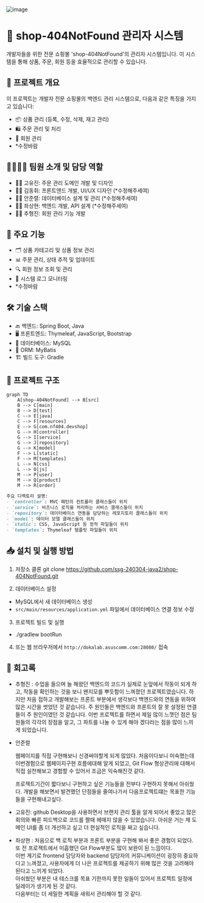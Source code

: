 ![image](https://github.com/ssg-240304-java2/shop-404NotFound/assets/166422645/2b5a502a-9b54-4355-9e94-7e2008efec03)

# 🛒 shop-404NotFound 관리자 시스템

개발자들을 위한 전문 쇼핑몰 'shop-404NotFound'의 관리자 시스템입니다. 이 시스템을 통해 상품, 주문, 회원 등을 효율적으로 관리할 수 있습니다.

## 🚀 프로젝트 개요

이 프로젝트는 개발자 전문 쇼핑몰의 백엔드 관리 시스템으로, 다음과 같은 특징을 가지고 있습니다:

- 📦 상품 관리 (등록, 수정, 삭제, 재고 관리)
- 🛍️ 주문 관리 및 처리
- 👥 회원 관리
- *수정바람

## 👨‍👩‍👧‍👦 팀원 소개 및 담당 역할

- 👩‍💼 고유진: 주문 관리 도메인 개발 및 디자인
- 👨‍🎨 김동휘: 프론트엔드 개발, UI/UX 디자인 (*수정해주세여)
- 👨‍💻 안준렬: 데이터베이스 설계 및 관리 (*수정해주세여)
- 🧑‍💻 좌상현: 백엔드 개발, API 설계 (*수정해주세여)
- 👨‍🔧 추형진: 회원 관리 기능 개발

## 🔑 주요 기능

- 🗂️ 상품 카테고리 및 상품 정보 관리
- 📊 주문 관리, 상태 추적 및 업데이트
- 🔍 회원 정보 조회 및 관리
- 📝 시스템 로그 모니터링
- *수정바람

## 🛠️ 기술 스택

- 🔙 백엔드: Spring Boot, Java
- 🖥️ 프론트엔드: Thymeleaf, JavaScript, Bootstrap
- 💾 데이터베이스: MySQL
- 🔗 ORM: MyBatis
- 🏗️ 빌드 도구: Gradle

## 📁 프로젝트 구조

```mermaid
graph TD
    A[shop-404NotFound] --> B[src]
    B --> C[main]
    B --> D[test]
    C --> E[java]
    C --> F[resources]
    E --> G[com.nf404.devshop]
    G --> H[controller]
    G --> I[service]
    G --> J[repository]
    G --> K[model]
    F --> L[static]
    F --> M[templates]
    L --> N[css]
    L --> O[js]
    M --> P[user]
    M --> Q[product]
    M --> R[order]
```
```markdown
주요 디렉토리 설명:
- `controller`: MVC 패턴의 컨트롤러 클래스들이 위치
- `service`: 비즈니스 로직을 처리하는 서비스 클래스들이 위치
- `repository`: 데이터베이스 연동을 담당하는 레포지토리 클래스들이 위치
- `model`: 데이터 모델 클래스들이 위치
- `static`: CSS, JavaScript 등 정적 파일들이 위치
- `templates`: Thymeleaf 템플릿 파일들이 위치
```

## 📥 설치 및 실행 방법

1. 저장소 클론
git clone https://github.com/ssg-240304-java2/shop-404NotFound.git

2. 데이터베이스 설정
- MySQL에서 새 데이터베이스 생성
- `src/main/resources/application.yml` 파일에서 데이터베이스 연결 정보 수정

3. 프로젝트 빌드 및 실행
- ./gradlew bootRun

4. 또는 웹 브라우저에서 `http://dokalab.asuscomm.com:28080/` 접속

## 📝 회고록
- 추형진 : 수업을 들으며 늘 해왔던 백엔드의 코드가 실제로 눈앞에서 작동이 되게 하고, 작동을 확인하는 것을 보니 왠지모를 뿌듯함이 느껴졌던 프로젝트였습니다. 하지만 처음 접하고 개발해보는 프론트 부분에서 생각보다 백엔드와의 연동을 위하여 많은 시간을 썻었던 것 같습니다. 주 원인들은 백엔드와 프론트의 잘 못 설정된 연결들이 주 원인이였던 것 같습니다.
이번 프로젝트를 하면서 제일 많이 느꼇던 점은 팀원들의 각각의 장점을 알고, 그 파트를 나눌 수 있게 해야 겠다라는 점을 많이 느끼게 되었습니다.

- 안준렬
    
    웹페이지를 직접 구현해보니 신경써야할게 되게 많았다. 처음이다보니 미숙했는데 이번경험으로 웹페이지구현 흐름에대해
    알게 되었고,
    Git Flow 형상관리에 대해서 직접 실천해보고 경험할 수 있어서 조금은 익숙해진것 같다.
    
    프로젝트기간이 짧다보니 구현하고 싶은 기능들을 전부다 구현하지 못해서 아쉬웠다.  개발을 해보면서 발견했던 단점들을 줄여나가서 다음프로젝트떄는 목표한 기능들을 구현해내고싶다.
- 고유진: github Desktop을 사용하면서 브랜치 관리 툴을 알게 되어서 좋았고 많은 회의와 빠른 피드백으로 코드를 짤때 헤매지 않을 수 있었습니다. 아쉬운 거는 제 도메인 UI를 좀 더 개선하고 싶고 더 현실적인 로직을 짜고 싶습니다.
- 좌상현 : 처음으로 백 로직 부분과 프론트 부분을 구현해 봐서 좋은 경험이 되었다. 또 전 프로젝트에서 미흡했던 Git Flow부분도 많이 보완이 된 느낌이다.<br> 이번 계기로 frontend 담당자와 backend 담당자의 커뮤니케이션이 굉장히 중요하다고 느껴졌고, 사용자에게 더 나은 프로젝트를 제공하기 위해 많은 것을 고려해야 된다고 느끼게 되었다.<br> 아쉬웠던 부분은 내 테스크를 목표 기한까지 못한 일들이 있어서 프로젝트 일정에 딜레이가 생기게 된 것 같다.<br>다음부터는 더 세밀한 계획을 새워서 관리해야 할 것 같다.
